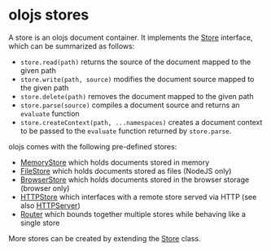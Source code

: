 <!--<% __render__ = require 'markdown' %>-->
# olojs stores
A store is an olojs document container. It implements the [Store] interface,
which can be summarized as follows:

* `store.read(path)` returns the source of the document mapped to the given
  path
* `store.write(path, source)` modifies the document source mapped to the
  given path
* `store.delete(path)` removes the document mapped to the given path
* `store.parse(source)` compiles a document source and returns an `evaluate`
  function
* `store.createContext(path, ...namespaces)` creates a document context to be
  passed to the `evaluate` function returned by `store.parse`.

olojs comes with the following pre-defined stores:

* [MemoryStore](./api/memory-store.md) which holds documents stored in memory
* [FileStore](./api/file-store.md) which holds documents stored as files (NodeJS
  only)
* [BrowserStore](./api/browser-store.md) which holds documents stored in the
  browser storage (browser only)
* [HTTPStore](./api/http-store.md) which interfaces with a remote store served
  via HTTP (see also [HTTPServer])
* [Router](./api/router.md) which bounds together multiple stores while
  behaving like a single store

More stores can be created by extending the [Store] class.

[Store]: ./api/store.md
[HTTPServer]: ./api/http-server.md
